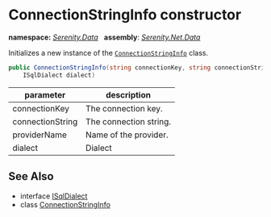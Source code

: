 # ConnectionStringInfo constructor
**namespace:** *[Serenity.Data](../../README.md#serenity.data-namespace)*   **assembly**: *[Serenity.Net.Data](../../README.md)*

Initializes a new instance of the [`ConnectionStringInfo`](../ConnectionStringInfo.md) class.

```csharp
public ConnectionStringInfo(string connectionKey, string connectionString, string providerName, 
    ISqlDialect dialect)
```

| parameter | description |
| --- | --- |
| connectionKey | The connection key. |
| connectionString | The connection string. |
| providerName | Name of the provider. |
| dialect | Dialect |

## See Also

* interface [ISqlDialect](../ISqlDialect.md)
* class [ConnectionStringInfo](../ConnectionStringInfo.md)